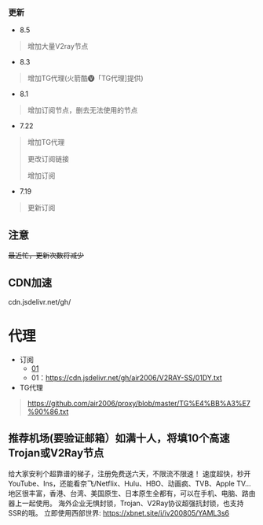 ### 更新 
- 8.5
> 增加大量V2ray节点
- 8.3
> 增加TG代理(火箭酷🅥「TG代理]提供)
- 8.1
>增加订阅节点，删去无法使用的节点
- 7.22 
> 增加TG代理
>
> 更改订阅链接
>
> 增加订阅
- 7.19
> 更新订阅

## 注意
~~最近忙，更新次数将减少~~

## CDN加速
cdn.jsdelivr.net/gh/


# 代理
- 订阅
  * [01](https://cdn.jsdelivr.net/gh/air2006/V2RAY-SS/01DY.txt)
  * 01：https://cdn.jsdelivr.net/gh/air2006/V2RAY-SS/01DY.txt
- TG代理
> https://github.com/air2006/proxy/blob/master/TG%E4%BB%A3%E7%90%86.txt


## 推荐机场(要验证邮箱）如满十人，将填10个高速Trojan或V2Ray节点
给大家安利个超靠谱的梯子，注册免费送六天，不限流不限速！
速度超快，秒开YouTube、Ins，还能看奈飞/Netflix、Hulu、HBO、动画疯、TVB、Apple TV...
地区很丰富，香港、台湾、美国原生、日本原生全都有，可以在手机、电脑、路由器上一起使用。
海外企业无惧封锁，Trojan、V2Ray协议超强抗封锁，也支持SSR的哦。
立即使用西部世界: https://xbnet.site/i/iv200805/YAML3s6

